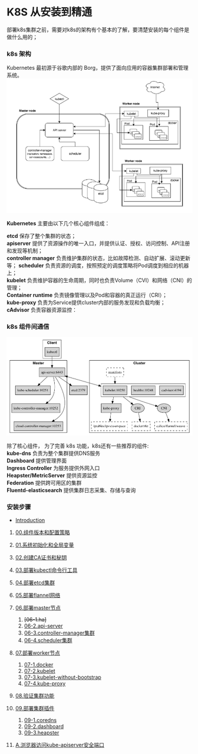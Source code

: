 # K8S 从安装到精通

部署k8s集群之前，需要对k8s的架构有个基本的了解，要清楚安装的每个组件是做什么用的；

### k8s 架构
Kubernetes 最初源于谷歌内部的 Borg，提供了面向应用的容器集群部署和管理系统。
![k8s-arch](/images/k8s_arch.png)

**Kubernetes** 主要由以下几个核心组件组成：

**etcd** 保存了整个集群的状态；  
**apiserver** 提供了资源操作的唯一入口，并提供认证、授权、访问控制、API注册和发现等机制；  
**controller manager** 负责维护集群的状态，比如故障检测、自动扩展、滚动更新等；
**scheduler** 负责资源的调度，按照预定的调度策略将Pod调度到相应的机器上；  
**kubelet** 负责维护容器的生命周期，同时也负责Volume（CVI）和网络（CNI）的管理；  
**Container runtime** 负责镜像管理以及Pod和容器的真正运行（CRI）；  
**kube-proxy** 负责为Service提供cluster内部的服务发现和负载均衡；  
**cAdvisor** 负责容器资源监控：

### k8s 组件间通信
![k8s-components](/images/k8s_components.png)

除了核心组件， 为了完善 k8s 功能，k8s还有一些推荐的组件:  
**kube-dns**  负责为整个集群提供DNS服务  
**Dashboard** 提供管理界面  
**Ingress Controller** 为服务提供外网入口  
**Heapster/MetricServer** 提供资源监控  
**Federation** 提供跨可用区的集群  
**Fluentd-elasticsearch** 提供集群日志采集、存储与查询  


### 安装步骤

* [Introduction](README.md)
1. [00.组件版本和配置策略](version.md)
1. [01.系统初始化和全局变量](os-init.md)
1. [02.创建CA证书和秘钥](ca.md)
1. [03.部署kubectl命令行工具](kubectl.md)
1. [04.部署etcd集群](etcd.md)
1. [05.部署flannel网络](flannel.md)
1. [06.部署master节点](master.md)
    1. ~~[06-1.ha]~~
    1. [06-2.api-server](kube-apiserver.md)
    1. [06-3.controller-manager集群](kube-controller-manager.md)
    1. [06-4.scheduler集群](kube-scheduler.md)		
1. [07.部署worker节点]()
    1. [07-1.docker](docker.md)
    1. [07-2.kubelet](kubelet.md)
    1. [07-3.kubelet-without-bootstrap](kubelet-without-bootstrap.md)
    1. [07-4.kube-proxy](kube-proxy.md)
1. [08.验证集群功能](verify.md)
1. [09.部署集群插件](deploy-plugins.md)
    1. [09-1.coredns](coredns.md)
    1. [09-2.dashboard](dashboard.md)
    1. [09-3.heapster](heapster.md)

1. [A.浏览器访问kube-apiserver安全端口](kube-apiserver-sec-port.md)
